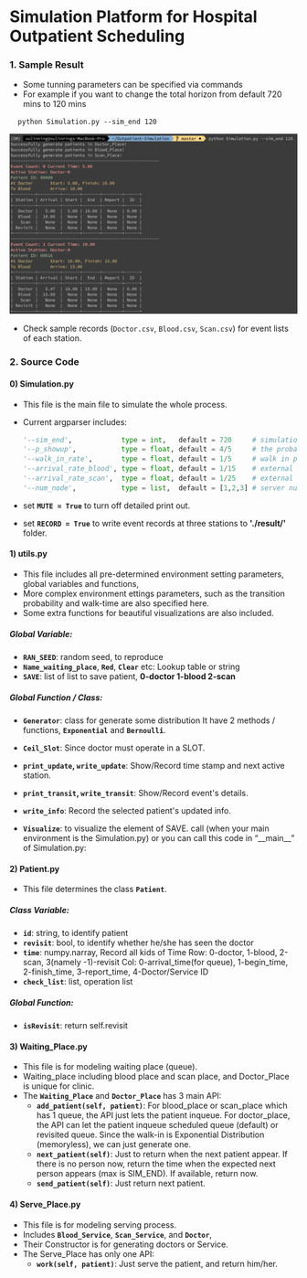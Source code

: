 # Simulation Platform for Hospital Outpatient Scheduling #

### 1. Sample Result ###
- Some tunning parameters can be specified via commands
- For example if you want to change the total horizon from default 720 mins to 120 mins

```
  python Simulation.py --sim_end 120
```
![demo image](demo.png)
- Check sample records (`Doctor.csv`, `Blood.csv`, `Scan.csv`) for event lists of each station.
### 2. Source Code ###

#### 0) Simulation.py ####

- This file is the main file to simulate the whole process.
- Current argparser includes:
  ```python
  '--sim_end',            type = int,   default = 720     # simulation time horizon
  '--p_showup',           type = float, default = 4/5     # the probability a slot is occupied by a scheduled patient
  '--walk_in_rate',       type = float, default = 1/5     # walk in patient rate at clinic
  '--arrival_rate_blood', type = float, default = 1/15    # external arrival rate at blood station
  '--arrival_rate_scan',  type = float, default = 1/25    # external arrival rate at scan station
  '--num_node',           type = list,  default = [1,2,3] # server number at each station
  ```

- set **`MUTE = True`** to turn off detailed print out.
- set **`RECORD = True`** to write event records at three stations to **'./result/'** folder.

#### 1) utils.py ####

- This file includes all pre-determined environment setting parameters, global variables and functions,
- More complex environment ettings parameters, such as the transition probability and walk-time are also specified here.
- Some extra functions for beautiful visualizations are also included.

##### Global Variable: #####

- **`RAN_SEED`**: random seed, to reproduce
- **`Name_waiting_place`**, **`Red`**, **`Clear`** etc: Lookup table or string
- **`SAVE`**: list of list to save patient, **0-doctor 1-blood 2-scan**

##### Global Function / Class: #####

- **`Generator`**: class for generate some distribution
  It have 2 methods / functions, **`Exponential`** and **`Bernoulli`**.

- **`Ceil_Slot`**: Since doctor must operate in a SLOT.

- **`print_update`, `write_update`**: Show/Record time stamp and next active station.
- **`print_transit`, `write_transit`**: Show/Record event's details.
- **`write_info`**: Record the selected patient's updated info.

- **`Visualize`**: to visualize the element of SAVE.
  call (when your main environment is the Simulation.py) or you can call this code in “\_\_main\_\_” of Simulation.py:

#### 2) Patient.py ####

- This file determines the class **`Patient`**.

##### Class Variable: #####

- **`id`**: string, to identify patient
- **`revisit`**: bool, to identify whether he/she has seen the doctor
- **`time`**: numpy.narray, Record all kids of Time
  Row: 0-doctor, 1-blood, 2-scan, 3(namely -1)-revisit
  Col: 0-arrival_time(for queue), 1-begin_time, 2-finish_time, 3-report_time, 4-Doctor/Service ID
- **`check_list`**: list, operation list

##### Global Function: #####

- **`isRevisit`**: return self.revisit

#### 3) Waiting_Place.py ####

- This file is for modeling waiting place (queue).
- Waiting_place including blood place and scan place, and Doctor_Place is unique for clinic.
- The **`Waiting_Place`** and **`Doctor_Place`** has 3 main API:
  - **`add_patient(self, patient)`**:
    For blood_place or scan_place which has 1 queue, the API just lets the patient inqueue.
    For doctor_place, the API can let the patient inqueue scheduled queue (default) or revisited queue. 
    Since the walk-in is Exponential Distribution (memoryless), we can just generate one.
  - **`next_patient(self)`**:
    Just to return when the next patient appear. 
    If there is no person now, return the time when the expected next person appears (max is SIM_END).
    If available, return now.
  - **`send_patient(self)`**:
    Just return next patient.

#### 4) Serve_Place.py ####

- This file is for modeling serving process. 
- Includes **`Blood_Service`**, **`Scan_Service`**, and **`Doctor`**, 
- Their Constructor is for generating doctors or Service.
- The Serve_Place has only one API:
  - **`work(self, patient)`**: Just serve the patient, and return him/her.

